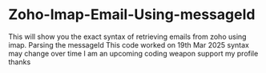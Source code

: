 # Zoho-Imap-Email-Using-messageId
This will show you the exact syntax of retrieving  emails from zoho using imap. Parsing the messageId
This code worked on 19th Mar 2025 syntax may change over time
I am an upcoming coding weapon support my profile thanks
